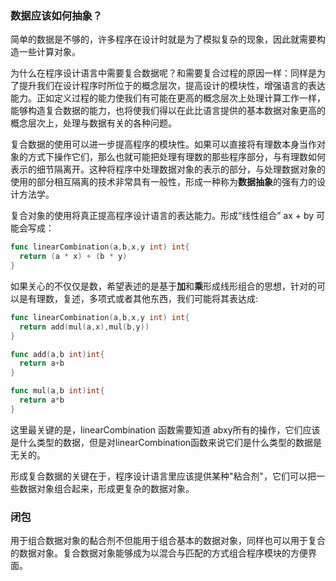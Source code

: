 ### 数据应该如何抽象？

简单的数据是不够的，许多程序在设计时就是为了模拟复杂的现象，因此就需要构造一些计算对象。

为什么在程序设计语言中需要复合数据呢？和需要复合过程的原因一样：同样是为了提升我们在设计程序时所位于的概念层次，提高设计的模块性，增强语言的表达能力。正如定义过程的能力使我们有可能在更高的概念层次上处理计算工作一样，能够构造复合数据的能力，也将使我们得以在此比语言提供的基本数据对象更高的概念层次上，处理与数据有关的各种问题。

复合数据的使用可以进一步提高程序的模块性。如果可以直接将有理数本身当作对象的方式下操作它们，那么也就可能把处理有理数的那些程序部分，与有理数如何表示的细节隔离开。这种将程序中处理数据对象的表示的部分，与处理数据对象的使用的部分相互隔离的技术非常具有一般性，形成一种称为**数据抽象**的强有力的设计方法学。

复合对象的使用将真正提高程序设计语言的表达能力。形成“线性组合” ax + by 可能会写成：

```go
func linearCombination(a,b,x,y int) int{
  return (a * x) + (b * y) 
}
```

如果关心的不仅仅是数，希望表述的是基于**加**和**乘**形成线形组合的思想，针对的可以是有理数，复述，多项式或者其他东西，我们可能将其表达成:

```go
func linearCombination(a,b,x,y int) int{
  return add(mul(a,x),mul(b,y))
}

func add(a,b int)int{
  return a+b
}

func mul(a,b int)int{
  return a*b
}
```

这里最关键的是，linearCombination 函数需要知道 abxy所有的操作，它们应该是什么类型的数据，但是对linearCombination函数来说它们是什么类型的数据是无关的。

形成复合数据的关键在于，程序设计语言里应该提供某种"粘合剂"，它们可以把一些数据对象组合起来，形成更复杂的数据对象。



### 闭包

用于组合数据对象的黏合剂不但能用于组合基本的数据对象，同样也可以用于复合的数据对象。复合数据对象能够成为以混合与匹配的方式组合程序模块的方便界面。